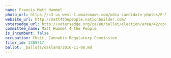 ```yaml
---
name: Francis Matt Hummel
photo_url: https://s3-us-west-1.amazonaws.com/odca-candidate-photos/F-Matt-Hummell.png
website_url: http://matt4thepeople.nationbuilder.com/
votersedge_url: http://votersedge.org/ca/en/ballot/election/area/42/contests/contest/13234/candidate/130750?&county=Alameda%20County&election_authority_id=1
committee_name: Matt Hummel 4 the People
is_incumbent: false
occupation: Chair, Cannabis Regulatory Commission
filer_id: 1389717
ballot: _ballots/oakland/2016-11-08.md
---
```


